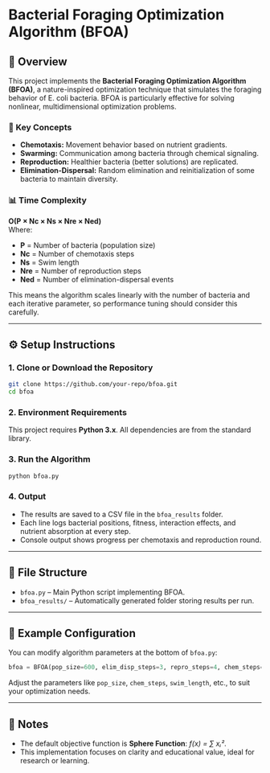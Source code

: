 # Bacterial Foraging Optimization Algorithm (BFOA)

## 🧠 Overview

This project implements the **Bacterial Foraging Optimization Algorithm (BFOA)**, a nature-inspired optimization technique that simulates the foraging behavior of E. coli bacteria. BFOA is particularly effective for solving nonlinear, multidimensional optimization problems.

### 🔬 Key Concepts

- **Chemotaxis:** Movement behavior based on nutrient gradients.
- **Swarming:** Communication among bacteria through chemical signaling.
- **Reproduction:** Healthier bacteria (better solutions) are replicated.
- **Elimination-Dispersal:** Random elimination and reinitialization of some bacteria to maintain diversity.

### 📊 Time Complexity

**O(P × Nc × Ns × Nre × Ned)**  
Where:
- **P** = Number of bacteria (population size)  
- **Nc** = Number of chemotaxis steps  
- **Ns** = Swim length  
- **Nre** = Number of reproduction steps  
- **Ned** = Number of elimination-dispersal events  

This means the algorithm scales linearly with the number of bacteria and each iterative parameter, so performance tuning should consider this carefully.

---

## ⚙️ Setup Instructions

### 1. Clone or Download the Repository

```bash
git clone https://github.com/your-repo/bfoa.git
cd bfoa
```

### 2. Environment Requirements

This project requires **Python 3.x**. All dependencies are from the standard library.

### 3. Run the Algorithm

```bash
python bfoa.py
```

### 4. Output

- The results are saved to a CSV file in the `bfoa_results` folder.
- Each line logs bacterial positions, fitness, interaction effects, and nutrient absorption at every step.
- Console output shows progress per chemotaxis and reproduction round.

---

## 📁 File Structure

- `bfoa.py` – Main Python script implementing BFOA.
- `bfoa_results/` – Automatically generated folder storing results per run.

---

## 📝 Example Configuration

You can modify algorithm parameters at the bottom of `bfoa.py`:

```python
bfoa = BFOA(pop_size=600, elim_disp_steps=3, repro_steps=4, chem_steps=40)
```

Adjust the parameters like `pop_size`, `chem_steps`, `swim_length`, etc., to suit your optimization needs.

---

## 📌 Notes

- The default objective function is **Sphere Function**: _f(x) = ∑ xᵢ²_.
- This implementation focuses on clarity and educational value, ideal for research or learning.
